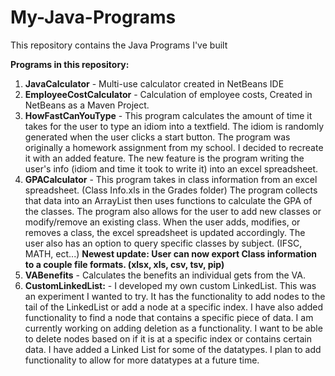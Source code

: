 # My-Java-Programs
This repository contains the Java Programs I've built

<b>Programs in this repository:</b>
<ol>
<li><b>JavaCalculator</b> - Multi-use calculator created in NetBeans IDE</li>
<li><b>EmployeeCostCalculator</b> - Calculation of employee costs, Created in NetBeans as a Maven Project.</li>
<li><b>HowFastCanYouType</b> - This program calculates the amount of time it takes for the user to type an idiom into a textfield. The idiom is randomly generated when the user clicks a start button. The program was originally a homework assignment from my school. I decided to recreate it with an added feature. The new feature is the program writing the user's info (idiom and time it took to write it) into an excel spreadsheet.</li>
<li><b>GPACalculator</b> - This program takes in class information from an excel spreadsheet. (Class Info.xls in the Grades folder) The program collects that data into an ArrayList then uses functions to calculate the GPA of the classes. The program also allows for the user to add new classes or modify/remove an existing class. When the user adds, modifies, or removes a class, the excel spreadsheet is updated accordingly. The user also has an option to query specific classes by subject. (IFSC, MATH, ect...) <b>Newest update: User can now export Class information to a couple file formats. (xlsx, xls, csv, tsv, pip)</b><br>
  <li><b>VABenefits</b> - Calculates the benefits an individual gets from the VA.</li>
  <li><b>CustomLinkedList:</b> - I developed my own custom LinkedList. This was an experiment I wanted to try. It has the functionality to add nodes to the tail of the LinkedList or add a node at a specific index. I have also added functionality to find a node that contains a specific piece of data. I am currently working on adding deletion as a functionality. I want to be able to delete nodes based on if it is at a specific index or contains certain data. I have added a Linked List for some of the datatypes. I plan to add functionality to allow for more datatypes at a future time.</li>
</ol>
